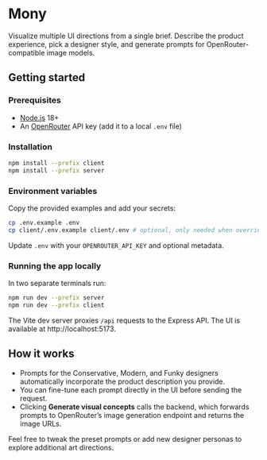 # Mony

Visualize multiple UI directions from a single brief. Describe the product experience, pick a designer style, and generate prompts for OpenRouter-compatible image models.

## Getting started

### Prerequisites
- [Node.js](https://nodejs.org/) 18+
- An [OpenRouter](https://openrouter.ai) API key (add it to a local `.env` file)

### Installation
```bash
npm install --prefix client
npm install --prefix server
```

### Environment variables
Copy the provided examples and add your secrets:

```bash
cp .env.example .env
cp client/.env.example client/.env # optional, only needed when overriding the API URL
```

Update `.env` with your `OPENROUTER_API_KEY` and optional metadata.

### Running the app locally
In two separate terminals run:

```bash
npm run dev --prefix server
npm run dev --prefix client
```

The Vite dev server proxies `/api` requests to the Express API. The UI is available at http://localhost:5173.

## How it works
- Prompts for the Conservative, Modern, and Funky designers automatically incorporate the product description you provide.
- You can fine-tune each prompt directly in the UI before sending the request.
- Clicking **Generate visual concepts** calls the backend, which forwards prompts to OpenRouter’s image generation endpoint and returns the image URLs.

Feel free to tweak the preset prompts or add new designer personas to explore additional art directions.
